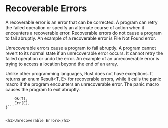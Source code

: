 <h1>Recoverable Errors</h1>


A recoverable error is an error that can be corrected. A program can retry the failed operation or specify an alternate course of action when it encounters a recoverable error. Recoverable errors do not cause a program to fail abruptly. An example of a recoverable error is File Not Found error.

Unrecoverable errors cause a program to fail abruptly. A program cannot revert to its normal state if an unrecoverable error occurs. It cannot retry the failed operation or undo the error. An example of an unrecoverable error is trying to access a location beyond the end of an array.

Unlike other programming languages, Rust does not have exceptions. It returns an enum Result<T, E> for recoverable errors, while it calls the panic macro if the program encounters an unrecoverable error. The panic macro causes the program to exit abruptly.


```enum Result<T, E> {
    Ok(T),
    Err(E),
}```


<h1>Unrecoverable Errors</h1>
